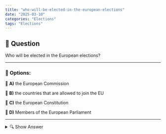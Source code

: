```yaml
---
title: "who-will-be-elected-in-the-european-elections"
date: "2025-03-10"
categories: "Elections"
tags: "Elections"
---
```


## 📌 **Question**

Who will be elected in the European elections?



---

### 📝 **Options:**

🔘 **A)** the European Commission

🔘 **B)** the countries that are allowed to join the EU

🔘 **C)** the European Constitution

🔘 **D)** Members of the European Parliament

---

<details>
  <summary>🔍 Show Answer</summary>

  <p>
💡  <b>Correct Answer:</b>  d
  </p>
  <p>
    📖<b>Explanation:</b>
    The European elections take place every five years and allow citizens of the European Union to elect representatives to the European Parliament. The European Parliament is one of the most important institutions of the EU and plays a central role in legislation, budgetary control and the representation of the interests of EU citizens. Elected officials work with other EU institutions to make policy decisions that affect daily life in member states. Therefore, it is important to know who exactly is allowed to receive their vote in this election.
  </p>
</details>
